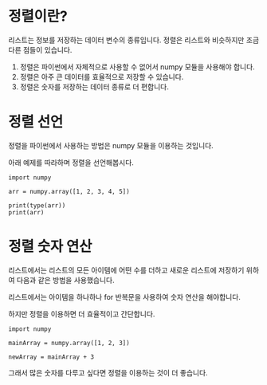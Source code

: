 # 정렬이란?

리스트는 정보를 저장하는 데이터 변수의 종류입니다. 정렬은 리스트와 비슷하지만 조금 다른 점들이 있습니다.

1. 정렬은 파이썬에서 자체적으로 사용할 수 없어서 numpy 모듈을 사용해야 합니다.
2. 정렬은 아주 큰 데이터를 효율적으로 저장할 수 있습니다.
3. 정렬은 숫자를 저장하는 데이터 종류로 더 편합니다.

# 정렬 선언

정렬을 파이썬에서 사용하는 방법은 numpy 모듈을 이용하는 것입니다.

아래 예제를 따라하며 정렬을 선언해봅시다.

```
import numpy

arr = numpy.array([1, 2, 3, 4, 5])

print(type(arr))
print(arr)
```

# 정렬 숫자 연산

리스트에서는 리스트의 모든 아이템에 어떤 수를 더하고 새로운 리스트에 저장하기 위하여 다음과 같은 방법을 사용했습니다.

리스트에서는 아이템을 하나하나 for 반복문을 사용하여 숫자 연산을 해야합니다.

하지만 정렬을 이용하면 더 효율적이고 간단합니다.

```
import numpy

mainArray = numpy.array([1, 2, 3])

newArray = mainArray + 3
```

그래서 많은 숫자를 다루고 싶다면 정렬을 이용하는 것이 더 좋습니다.
